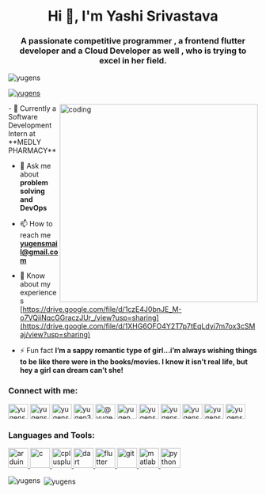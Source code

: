<h1 align="center">Hi 👋, I'm Yashi Srivastava</h1>
<h3 align="center">A passionate competitive programmer  , a frontend flutter developer and a Cloud Developer as well , who is trying to excel in her field.</h3>

<p align="left"> <img src="https://komarev.com/ghpvc/?username=yugens&label=Profile%20views&color=0e75b6&style=flat" alt="yugens" /> </p>

<p align="left"> <a href="https://github.com/ryo-ma/github-profile-trophy"><img src="https://github-profile-trophy.vercel.app/?username=yugens" alt="yugens" /></a> </p>

<img align="right" alt="coding" width="400" src="https://media1.giphy.com/media/USV0ym3bVWQJJmNu3N/giphy.gif?cid=ecf05e472693nn7pyouqbz1woz25bshbujub88gtwtx6h1g7&rid=giphy.gif">
- 🌱 Currently a Software Development Intern at **MEDLY PHARMACY**
 
- 💬 Ask me about **problem solving   and  DevOps**

- 📫 How to reach me **yugensmail@gmail.com**

- 📄 Know about my experiences [https://drive.google.com/file/d/1czE4J0bnJE_M-o7VQiiNqcGGraczJUr_/view?usp=sharing](https://drive.google.com/file/d/1XHG6OFO4Y2T7p7tEqLdyi7m7ox3cSMaj/view?usp=sharing)

- ⚡ Fun fact **I’m a sappy romantic type of girl…i’m always wishing things to be like there were in the books/movies. I know it isn’t real life, but hey a girl can dream can’t she!**

<h3 align="left">Connect with me:</h3>
<p align="left">
<a href="https://twitter.com/yugenss" target="blank"><img align="center" src="https://cdn.jsdelivr.net/npm/simple-icons@3.0.1/icons/twitter.svg" alt="yugenss" height="30" width="40" /></a>
<a href="https://linkedin.com/in/yugens" target="blank"><img align="center" src="https://cdn.jsdelivr.net/npm/simple-icons@3.0.1/icons/linkedin.svg" alt="yugens" height="30" width="40" /></a>
<a href="https://kaggle.com/yugens" target="blank"><img align="center" src="https://cdn.jsdelivr.net/npm/simple-icons@3.0.1/icons/kaggle.svg" alt="yugens" height="30" width="40" /></a>
<a href="https://instagram.com/yugen3.8" target="blank"><img align="center" src="https://cdn.jsdelivr.net/npm/simple-icons@3.0.1/icons/instagram.svg" alt="yugen3.8" height="30" width="40" /></a>
<a href="https://medium.com/@yugens" target="blank"><img align="center" src="https://cdn.jsdelivr.net/npm/simple-icons@3.0.1/icons/medium.svg" alt="@yugens" height="30" width="40" /></a>
<a href="https://www.codechef.com/users/yugen" target="blank"><img align="center" src="https://cdn.jsdelivr.net/npm/simple-icons@3.1.0/icons/codechef.svg" alt="yugen" height="30" width="40" /></a>
<a href="https://www.hackerrank.com/yugens" target="blank"><img align="center" src="https://cdn.jsdelivr.net/npm/simple-icons@3.0.1/icons/hackerrank.svg" alt="yugens" height="30" width="40" /></a>
<a href="https://codeforces.com/profile/yugens" target="blank"><img align="center" src="https://cdn.jsdelivr.net/npm/simple-icons@3.0.1/icons/codeforces.svg" alt="yugens" height="30" width="40" /></a>
<a href="https://www.leetcode.com/yugens" target="blank"><img align="center" src="https://cdn.jsdelivr.net/npm/simple-icons@3.0.1/icons/leetcode.svg" alt="yugens" height="30" width="40" /></a>
<a href="https://www.hackerearth.com/yugens" target="blank"><img align="center" src="https://cdn.jsdelivr.net/npm/simple-icons@3.0.1/icons/hackerearth.svg" alt="yugens" height="30" width="40" /></a>
<a href="https://auth.geeksforgeeks.org/user/yugens" target="blank"><img align="center" src="https://cdn.jsdelivr.net/npm/simple-icons@3.0.1/icons/geeksforgeeks.svg" alt="yugens" height="30" width="40" /></a>
</p>

<h3 align="left">Languages and Tools:</h3>
<p align="left"> <a href="https://www.arduino.cc/" target="_blank"> <img src="https://cdn.worldvectorlogo.com/logos/arduino-1.svg" alt="arduino" width="40" height="40"/> </a> <a href="https://www.cprogramming.com/" target="_blank"> <img src="https://devicons.github.io/devicon/devicon.git/icons/c/c-original.svg" alt="c" width="40" height="40"/> </a> <a href="https://www.w3schools.com/cpp/" target="_blank"> <img src="https://devicons.github.io/devicon/devicon.git/icons/cplusplus/cplusplus-original.svg" alt="cplusplus" width="40" height="40"/> </a> <a href="https://dart.dev" target="_blank"> <img src="https://www.vectorlogo.zone/logos/dartlang/dartlang-icon.svg" alt="dart" width="40" height="40"/> </a> <a href="https://flutter.dev" target="_blank"> <img src="https://www.vectorlogo.zone/logos/flutterio/flutterio-icon.svg" alt="flutter" width="40" height="40"/> </a> <a href="https://git-scm.com/" target="_blank"> <img src="https://www.vectorlogo.zone/logos/git-scm/git-scm-icon.svg" alt="git" width="40" height="40"/> </a> <a href="https://www.mathworks.com/" target="_blank"> <img src="https://raw.githubusercontent.com/simple-icons/simple-icons/master/icons/mathworks.svg" alt="matlab" width="40" height="40"/> </a> <a href="https://www.python.org" target="_blank"> <img src="https://devicons.github.io/devicon/devicon.git/icons/python/python-original.svg" alt="python" width="40" height="40"/> </a> </p>

<p><img align="left" src="https://github-readme-stats.vercel.app/api/top-langs?username=yugens&show_icons=true&locale=en&layout=compact" alt="yugens" /></p>

<p>&nbsp;<img align="center" src="https://github-readme-stats.vercel.app/api?username=yugens&show_icons=true&locale=en" alt="yugens" /></p>
